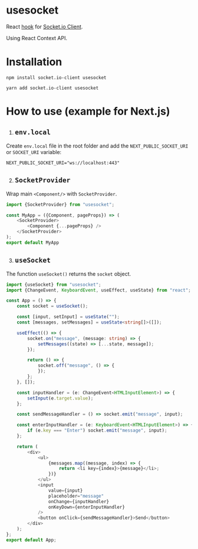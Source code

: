 # usesocket

React [hook](https://reactjs.org/docs/hooks-intro.html)
for [Socket.io Client](https://github.com/socketio/socket.io-client).

Using React Context API.

# Installation

`npm install socket.io-client usesocket`

`yarn add socket.io-client usesocket`

# How to use (example for Next.js)

1) ## `env.local`

Create `env.local` file in the root folder and add the `NEXT_PUBLIC_SOCKET_URI` or `SOCKET_URI` variable:

```dotenv
NEXT_PUBLIC_SOCKET_URI="ws://localhost:443"
```

2) ## `SocketProvider`

Wrap main `<Component/>` with `SocketProvider`.

```typescript jsx
import {SocketProvider} from "usesocket";

const MyApp = ({Component, pageProps}) => (
    <SocketProvider>
        <Component {...pageProps} />
    </SocketProvider>
);
export default MyApp
```

3) ## `useSocket`

The function `useSocket()` returns the `socket` object.

```typescript jsx
import {useSocket} from "usesocket";
import {ChangeEvent, KeyboardEvent, useEffect, useState} from "react";

const App = () => {
    const socket = useSocket();

    const [input, setInput] = useState("");
    const [messages, setMessages] = useState<string[]>([]);

    useEffect(() => {
        socket.on("message", (message: string) => {
            setMessages((state) => [...state, message]);
        });

        return () => {
            socket.off("message", () => {
            });
        };
    }, []);

    const inputHandler = (e: ChangeEvent<HTMLInputElement>) => {
        setInput(e.target.value);
    };

    const sendMessageHandler = () => socket.emit("message", input);

    const enterInputHandler = (e: KeyboardEvent<HTMLInputElement>) => {
        if (e.key === "Enter") socket.emit("message", input);
    };

    return (
        <div>
            <ul>
                {messages.map((message, index) => {
                    return <li key={index}>{message}</li>;
                })}
            </ul>
            <input
                value={input}
                placeholder="message"
                onChange={inputHandler}
                onKeyDown={enterInputHandler}
            />
            <button onClick={sendMessageHandler}>Send</button>
        </div>
    );
};
export default App;
```
